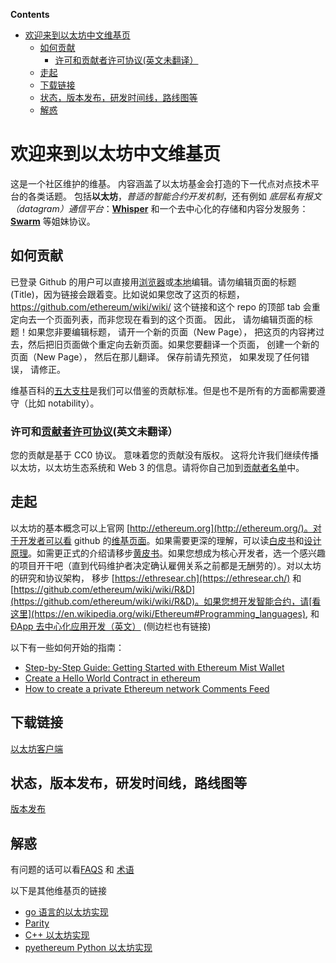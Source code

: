 <!-- START doctoc generated TOC please keep comment here to allow auto update -->
<!-- DON'T EDIT THIS SECTION, INSTEAD RE-RUN doctoc TO UPDATE -->
**Contents**

- [欢迎来到以太坊中文维基页](#%E6%AC%A2%E8%BF%8E%E6%9D%A5%E5%88%B0%E4%BB%A5%E5%A4%AA%E5%9D%8A%E4%B8%AD%E6%96%87%E7%BB%B4%E5%9F%BA%E9%A1%B5)
  - [如何贡献](#%E5%A6%82%E4%BD%95%E8%B4%A1%E7%8C%AE)
    - [许可和贡献者许可协议(英文未翻译）](#%E8%AE%B8%E5%8F%AF%E5%92%8C%E8%B4%A1%E7%8C%AE%E8%80%85%E8%AE%B8%E5%8F%AF%E5%8D%8F%E8%AE%AE%E8%8B%B1%E6%96%87%E6%9C%AA%E7%BF%BB%E8%AF%91)
  - [走起](#%E8%B5%B0%E8%B5%B7)
  - [下载链接](#%E4%B8%8B%E8%BD%BD%E9%93%BE%E6%8E%A5)
  - [状态，版本发布，研发时间线，路线图等](#%E7%8A%B6%E6%80%81%E7%89%88%E6%9C%AC%E5%8F%91%E5%B8%83%E7%A0%94%E5%8F%91%E6%97%B6%E9%97%B4%E7%BA%BF%E8%B7%AF%E7%BA%BF%E5%9B%BE%E7%AD%89)
  - [解惑](#%E8%A7%A3%E6%83%91)

<!-- END doctoc generated TOC please keep comment here to allow auto update -->

# 欢迎来到以太坊中文维基页

这是一个社区维护的维基。 内容涵盖了以太坊基金会打造的下一代点对点技术平台的各类话题。 包括**以太坊**，_普适的智能合约开发机制_，还有例如 _底层私有报文（datagram）通信平台_：**[Whisper](https://github.com/ethereum/wiki/wiki/Whisper-pages)** 和一个去中心化的存储和内容分发服务： **[Swarm](http://swarm-gateways.net/bzz:/theswarm.eth/)** 等姐妹协议。

## 如何贡献

已登录 Github 的用户可以直接用[浏览器](https://help.github.com/articles/editing-wiki-pages-via-the-online-interface)或[本地](https://help.github.com/articles/adding-and-editing-wiki-pages-locally)编辑。请勿编辑页面的标题(Title)，因为链接会跟着变。比如说如果您改了这页的标题， https://github.com/ethereum/wiki/wiki/ 这个链接和这个 repo 的顶部 tab 会重定向去一个页面列表，而非您现在看到的这个页面。 因此， 请勿编辑页面的标题！如果您非要编辑标题， 请开一个新的页面（New Page）， 把这页的内容拷过去，然后把旧页面做个重定向去新页面。如果您要翻译一个页面， 创建一个新的页面（New Page）， 然后在那儿翻译。 保存前请先预览， 如果发现了任何错误， 请修正。

维基百科的[五大支柱](https://zh.wikipedia.org/wiki/Wikipedia:%E4%BA%94%E5%A4%A7%E6%94%AF%E6%9F%B1)是我们可以借鉴的贡献标准。但是也不是所有的方面都需要遵守（比如 notability）。

### 许可和[贡献者许可协议](https://github.com/ethereum/wiki/wiki/CC0-license#list-of-contributors)(英文未翻译）

您的贡献是基于 CC0 协议。 意味着您的贡献没有版权。 这将允许我们继续传播以太坊，以太坊生态系统和 Web 3 的信息。请将你自己加到[贡献者名单](https://github.com/ethereum/wiki/wiki/CC0-license#list-of-contributors)中。 

## 走起

以太坊的基本概念可以上官网 [http://ethereum.org](http://ethereum.org/)。对于开发者可以看 github 的[维基页面](https://github.com/ethereum/wiki/wiki/Ethereum-introduction)。如果需要更深的理解，可以读[白皮书](https://github.com/ethereum/wiki/wiki/%5B%E4%B8%AD%E6%96%87%5D-%E4%BB%A5%E5%A4%AA%E5%9D%8A%E7%99%BD%E7%9A%AE%E4%B9%A6)和[设计原理](https://github.com/ethereum/wiki/wiki/Design-Rationale)。如需更正式的介绍请移步[黄皮书](https://ethereum.github.io/yellowpaper/paper.pdf)。如果您想成为核心开发者，选一个感兴趣的项目开干吧（直到代码维护者决定确认雇佣关系之前都是无酬劳的）。对以太坊的研究和协议架构， 移步 [https://ethresear.ch](https://ethresear.ch/) 和 
[https://github.com/ethereum/wiki/wiki/R&D](https://github.com/ethereum/wiki/wiki/R&D)。如果您想开发智能合约，请[看这里](https://en.wikipedia.org/wiki/Ethereum#Programming_languages), 和[ÐApp 去中心化应用开发（英文）](https://github.com/ethereum/wiki/wiki/%C3%90App-Development) (侧边栏也有链接)

以下有一些如何开始的指南：

* [Step-by-Step Guide: Getting Started with Ethereum Mist Wallet](https://medium.com/@attores/step-by-step-guide-getting-started-with-ethereum-mist-wallet-772a3cc99af4)
* [Create a Hello World Contract in ethereum](https://www.ethereum.org/greeter)
* [How to create a private Ethereum network Comments Feed](https://omarmetwally.wordpress.com/2017/07/25/how-to-create-a-private-ethereum-network/)

## 下载链接

[以太坊客户端](https://github.com/ethereum/wiki/wiki/Clients)

## 状态，版本发布，研发时间线，路线图等

[版本发布](https://github.com/ethereum/wiki/wiki/Releases)

## 解惑

有问题的话可以看[FAQS](https://github.com/ethereum/wiki/wiki/FAQS) 和 [术语](https://github.com/ethereum/wiki/wiki/Glossary)

以下是其他维基页的链接

* [go 语言的以太坊实现](https://github.com/ethereum/go-ethereum/wiki)
* [Parity](https://paritytech.github.io/wiki/)
* [C++ 以太坊实现](http://www.ethdocs.org/en/latest/ethereum-clients/cpp-ethereum/index.htm)
* [pyethereum Python 以太坊实现](https://github.com/ethereum/pyethereum/wiki)

